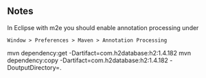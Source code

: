 

Notes
-----

In Eclipse with m2e you should enable annotation processing under

    Window > Preferences > Maven > Annotation Processing


mvn dependency:get -Dartifact=com.h2database:h2:1.4.182
mvn dependency:copy -Dartifact=com.h2database:h2:1.4.182 -DoutputDirectory=.
